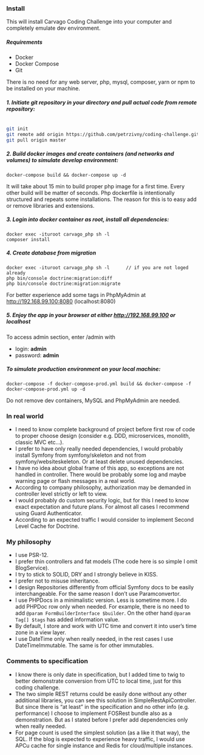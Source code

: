 ### Install
This will install Carvago Coding Challenge into your computer and completely emulate dev environment.
##### Requirements
- Docker
- Docker Compose
- Git

There is no need for any web server, php, mysql, composer, yarn or npm to be installed on your machine.

##### 1. Initiate git repository in your directory and pull actual code from remote repository:
```bash

git init
git remote add origin https://github.com/petrzivny/coding-challenge.git
git pull origin master

```

##### 2. Build docker images and create containers (and networks and volumes) to simulate develop environment:
```
docker-compose build && docker-compose up -d
```
It will take about 15 min to build proper php image for a first time. Every other build will be matter of seconds.
Php dockerfile is intentionally structured and repeats some installations. The reason for this is to easy add or remove libraries and extensions.

##### 3. Login into docker container as root, install all dependencies:
```
docker exec -ituroot carvago_php sh -l
composer install
```

##### 4. Create database from migration
```
docker exec -ituroot carvago_php sh -l      // if you are not loged already
php bin/console doctrine:migration:diff
php bin/console doctrine:migration:migrate
```
For better experience add some tags in PhpMyAdmin at http://192.168.99.100:8080 (localhost:8080)

##### 5. Enjoy the app in your browser at either http://192.168.99.100 or localhost
To access admin section, enter /admin with 
- login: **admin** 
- password: **admin** 

##### To simulate production environment on your local machine:
  ```
  docker-compose -f docker-compose-prod.yml build && docker-compose -f docker-compose-prod.yml up -d
  ```
Do not remove dev containers, MySQL and PhpMyAdmin are needed.

### In real world
- I need to know complete background of project before first row of code to proper choose design (consider e.g. DDD, microservices, monolith, classic MVC etc…).
- I prefer to have only really needed dependencies, I would probably install Symfony from symfony/skeleton and not from symfony/websiteskeleton. Or at least delete unused dependencies.
- I have no idea about global frame of this app, so exceptions are not handled in controller. There would be probably some log and maybe warning page or flash messages in a real world.
- According to company philosophy, authorization may be demanded in controller level strictly or left to view.
- I would probably do custom security logic, but for this I need to know exact expectation and future plans. For almost all cases I recommend using Guard Authenticator.
- According to an expected traffic I would consider to implement Second Level Cache for Doctrine.

### My philosophy
- I use PSR-12.
- I prefer thin controllers and fat models (The code here is so simple I omit BlogService).
- I try to stick to SOLID, DRY and I strongly believe in KISS.
- I prefer not to misuse inheritance.
- I design Repositories differently from official Symfony docs to be easily interchangeable. For the same reason I don’t use Paramconvertor.
- I use PHPDocs in a minimalistic version. Less is sometime more. I do add PHPDoc row only when needed. For example, there is no need to add `@param FormBuilderInterface $builder`. On the other hand `@param Tag[] $tags` has added information value.
- By default, I store and work with UTC time and convert it into user’s time zone in a view layer.
- I use DateTime only when really needed, in the rest cases I use DateTimeImmutable. The same is for other immutables.

### Comments to specification
- I know there is only date in specification, but I added time to twig to better demonstrate conversion from UTC to local time, just for this coding challenge.
- The two simple REST returns could be easily done without any other additional libraries, you can see this solution in SimpleRestApiController. But since there is “at least” in the specification and no other info (e.g. performance) I choose to implement FOSRest bundle also as a demonstration. But as I stated before I prefer add dependencies only when really needed.
- For page count is used the simplest solution (as a like it that way), the SQL. If the blog is expected to experience heavy traffic, I would use APCu cache for single instance and Redis for cloud/multiple instances.

